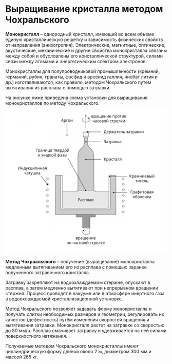 # Выращивание кристалла методом Чохральского  
**Монокристалл** –  однородный кристалл, имеющий во всем объеме единую кристаллическую решетку и зависимость физических свойств от направления (анизотропия). Электрические, магнитные, оптические, акустические, механические и другие свойства монокристалла связаны между собой и обусловлены его кристаллической структурой, силами связи между атомами и энергетическим спектром электронов.  

Монокристаллы для полупроводниковой промышленности (кремний, германий, рубин, гранаты, фосфид и арсенид галлия, ниобат лития и др.) изготавливаются, как правило, методом Чохральского путем вытягивания из расплава с помощью затравки.  

На рисунке ниже приведена схема установки для выращивания монокристаллов по методу Чохральского.  
![bp_npn](./images/resize.webp "Установка для метода Чохральского")

**Метод Чохраальского** – получение (выращивание) монокристалла медленным вытягиванием его из расплава с помощью заранее полученного затравочного кристалла.  

Затравку закрепляют на водоохлаждаемом стержне, опускают в расплав, а затем медленно вытягивают при непрерывном вращении стержня. Процесс проводят в вакууме или в атмосфере инертного газа в водоохлаждаемой кристаллизационной установке.

Метод Чохральского позволяет задавать форму монокристалла и получать слитки необходимых размеров и геометрии, регулировать их качество (дефектность) путём изменения скоростей вращения и вытягивания затравки. Монокристалл растет на затравке со скоростью до 80 мм/ч. Расплав смачивает затравку и удерживается на ней силами поверхностного натяжения. 

Получаемые методом Чохральского монокристаллы имеют циллиндрическую форму длиной около 2 м, диаметром 300 мм и массой 265 кг.